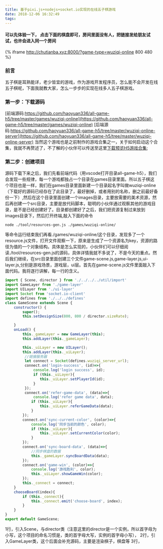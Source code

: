 ```yaml
---
title: 基于pixi.js+nodejs+socket.io实现的在线五子棋游戏
date: 2018-12-06 16:32:49
tags:
---
```

#### **可以先体验一下， 点击下面的棋盘即可，房间里面没有人，把链接发给朋友试试，也许会进入同一个房间**
{% iframe http://chutianba.xyz:8000/?game-type=wuziqi-online 800 480 %}
### **前言**
五子棋是耳熟能详，老少皆宜的游戏，作为游戏开发程序员，怎么能不会开发在线五子棋呢，下面我就教大家，怎么一步步的实现在线多人五子棋游戏。
### **第一步：下载源码**
[前端源码:https://github.com/haoyuan336/all-game-h5/tree/master/games/wuziqi-online](https://github.com/haoyuan336/all-game-h5/tree/master/games/wuziqi-online)
[后端源码:https://github.com/haoyuan336/all-game-h5/tree/master/wuziqi-online-server](https://github.com/haoyuan336/all-game-h5/tree/master/wuziqi-online-server)
当然这个游戏也是之前制作的游戏合集之一，关于如何启动这个合集，我就不再赘述了，不了解的小伙伴可以传送至这里[下载预览H5游戏合集](/2018/12/02/如何本地启动天霸的所有H5游戏/);

### **第二步：创建项目**
源码下载下来之后，我们先看前端代码（用vscode打开目录all-game-h5），我们会发现一些规律，每一个游戏都独占一个目录在games目录里面。所以五子棋这个项目也是一样，我们在games目录里面新建一个目录起名字叫做wuziqi-online（下载好的源码已经存在了此目录了，最好删掉，或者用别的名称，删之前最好备份一下）,然后在这个目录里面创建一个images目录，主要放需要的美术资源，然后再创建一个src目录，主要是放代码脚本，聪明的小伙伴通过观察其他的游戏目录，是不是已经创建好了。目录都创建好了之后，我们把资源复制过来放到images目录下，然后打开终端,敲入下面的命令
```
node ./tool/resources-gen.js ./games/wuziqi-online/
```
等命令运行结束我们再看./games/wuziqi-online/这个目录，发现多了一个resource.js文件，打开文件观察一下，原来是生成了一个资源名为key，资源的路径为值的一个对象结构。具体是怎么实现的，小伙伴们可以仔细阅读./tool/resources-gen.js的源码，具体详情我就不多说了，不是今天的重点。然后我们继续，在src目录里面创建三个文件game-scene.js,game-layer.js,ui-layer.js,分别是游戏场景，游戏层，ui层。首先在game-scene.js文件里面敲入下面代码。我将逐行讲解，每一行的含义。
```js
import { Scene, director } from './../../../util/import'
import GameLayer from './game-layer'
import UILayer from './ui-layer'
import Socket from 'socket.io-client'
import defines from './../../defines'
class GameScene extends Scene {
    constructor() {
        super();
        this.setDesignSize(800, 800 / director.sizeRate);

    }
    onLoad() {
        this._gameLayer = new GameLayer(this);
        this.addLayer(this._gameLayer);

        this._uiLayer = new UILayer();
        this.addLayer(this._uiLayer);
         //链接服务器
         let connect = Socket(defines.wuziqi_server_url);
         connect.on('login-success', (id)=>{
             console.log('login success', id);
             if (this._uiLayer){
                this._uiLayer.setPlayerId(id);
             }
         });
         connect.on('refer-game-data', (data)=>{
             console.log('refer game data', data);
            if (this._uiLayer){
                this._uiLayer.referGameData(data);
            }
        });
        connect.on('sync-current-color', (color)=>{
            console.log('同步当前的颜色', color);
            if (this._uiLayer){
                this._uiLayer.setCurrentColor(color);
            }
        });
        connect.on('sync-board-data', (data)=>{
            //同步棋盘的数据
            this._gameLayer.syncBoardData(data);
        });
        connect.on('game-win', (color)=>{
            console.log('游戏胜利', color);
            this._uiLayer.showGameWin(color);
        });
        this._connect = connect;
    }
    chooseBoard(index){ 
        if (this._connect){
            this._connect.emit('choose-board', index);
        }
    }
}
export default GameScene;
```
1行，引入Scene，与director类（注意这里的director是一个实例，所以首字母为小写，这个项目的命名习惯是，类的首字母大写，实例的首字母小写），
2行，引入GameLayer类，这个后面会补充源码，主要是渲染棋子，棋盘等
3行，